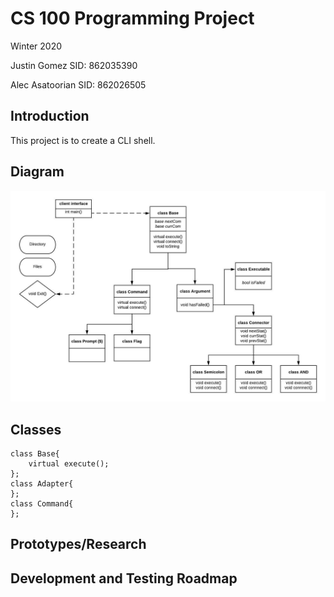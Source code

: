 # CS 100 Programming Project
Winter 2020

Justin Gomez 		SID: 862035390

Alec Asatoorian 	SID: 862026505


## Introduction
This project is to create a CLI shell.

## Diagram

![](images/FlowChart.jpeg)

## Classes
    class Base{
    	virtual execute();
    };
    class Adapter{
    };
    class Command{
    };

## Prototypes/Research

## Development and Testing Roadmap

